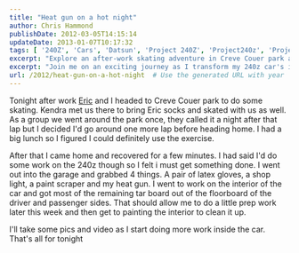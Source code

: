 ```yaml
---
title: "Heat gun on a hot night"
author: Chris Hammond
publishDate: 2012-03-05T14:15:14
updateDate: 2013-01-07T10:17:32
tags: [ '240Z', 'Cars', 'Datsun', 'Project 240Z', 'Project240z', 'Project240Zcom', 'Video', 'Videos' ]
excerpt: "Explore an after-work skating adventure in Creve Couer park and follow a DIY interior car fix-up with a heat gun and paint scraper."
excerpt: "Join me on an exciting journey as I transform my 240z car's interior! Follow along as I remove tar board and prep for painting. Stay tuned for updates and progress photos."
url: /2012/heat-gun-on-a-hot-night  # Use the generated URL with year
---
```

<p>Tonight after work <a href="https://www.myspace.com/ejmack ">Eric</a> and I headed to Creve Couer park to do some skating. Kendra met us there to bring Eric socks and skated with us as well. As a group we went around the park once, they called it a night&nbsp;after that lap but I decided I'd go around one more lap before heading home. I had a big lunch so I figured I could definitely use the exercise.</p> <p>After that I came home and recovered for a few minutes. I had said I'd do some work on the 240z though so I felt i must get something done. I went out into the garage and grabbed 4 things. A pair of latex gloves, a shop light, a paint scraper and my heat gun. I went to work on the interior of the car and got most of the remaining tar board out of the floorboard of the driver and passenger sides. That should allow me to do a little prep work later this week and then get to painting the interior to clean it up.</p> <p>I'll take some pics and video as I start doing more work inside the car. That's all for tonight</p>



